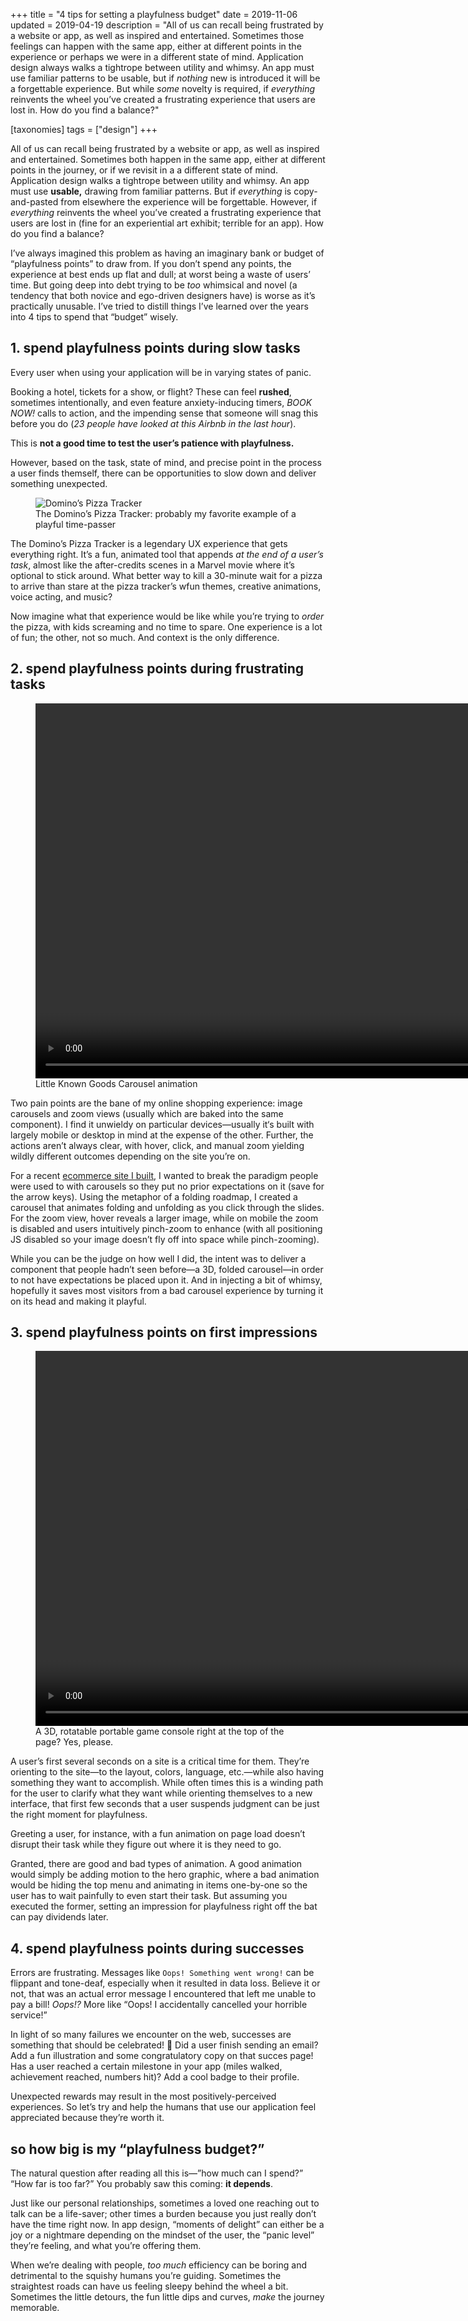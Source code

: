 +++
title = "4 tips for setting a playfulness budget"
date = 2019-11-06
updated = 2019-04-19
description = "All of us can recall being frustrated by a website or app, as well as inspired and entertained. Sometimes those feelings can happen with the same app, either at different points in the experience or perhaps we were in a different state of mind. Application design always walks a tightrope between utility and whimsy. An app must use familiar patterns to be usable, but if <em>nothing</em> new is introduced it will be a forgettable experience. But while <em>some</em> novelty is required, if <em>everything</em> reinvents the wheel you’ve created a frustrating experience that users are lost in. How do you find a balance?"

[taxonomies]
tags = ["design"]
+++

All of us can recall being frustrated by a website or app, as well as inspired and entertained.
Sometimes both happen in the same app, either at different points in the journey, or if we revisit
in a a different state of mind. Application design walks a tightrope between utility and whimsy. An
app must use **usable,** drawing from familiar patterns. But if _everything_ is copy-and-pasted from
elsewhere the experience will be forgettable. However, if _everything_ reinvents the wheel you’ve
created a frustrating experience that users are lost in (fine for an experiential art exhibit;
terrible for an app). How do you find a balance?

I’ve always imagined this problem as having an imaginary bank or budget of “playfulness points” to
draw from. If you don’t spend any points, the experience at best ends up flat and dull; at worst
being a waste of users’ time. But going deep into debt trying to be _too_ whimsical and novel (a
tendency that both novice and ego-driven designers have) is worse as it’s practically unusable. I’ve
tried to distill things I’ve learned over the years into 4 tips to spend that “budget” wisely.

## 1. spend playfulness points during slow tasks

Every user when using your application will be in varying states of panic.

Booking a hotel, tickets for a show, or flight? These can feel **rushed**, sometimes intentionally,
and even feature anxiety-inducing timers, _BOOK NOW!_ calls to action, and the impending sense that
someone will snag this before you do (_23 people have looked at this Airbnb in the last hour_).

This is **not a good time to test the user’s patience with playfulness.**

However, based on the task, state of mind, and precise point in the process a user finds themself,
there can be opportunities to slow down and deliver something unexpected.

<figure>
  <img src="/assets/posts/playfulness-budget/pizza-tracker.jpg" alt="Domino’s Pizza Tracker" />
  <figcaption>The Domino’s Pizza Tracker: probably my favorite example of a playful time-passer</figcaption>
</figure>

The Domino’s Pizza Tracker is a legendary UX experience that gets everything right. It’s a fun,
animated tool that appends _at the end of a user’s task_, almost like the after-credits scenes in a
Marvel movie where it’s optional to stick around. What better way to kill a 30-minute wait for a
pizza to arrive than stare at the pizza tracker’s wfun themes, creative animations, voice acting,
and music?

Now imagine what that experience would be like while you’re trying to _order_ the pizza, with kids
screaming and no time to spare. One experience is a lot of fun; the other, not so much. And context
is the only difference.

## 2. spend playfulness points during frustrating tasks

<figure>
  <video autoplay="true" controls muted loop playsinline width="1376" height="600">
    <source src="/assets/posts/playfulness-budget/little-known-goods-carousel.mp4" type="video/mp4" />
  </video>
  <figcaption>Little Known Goods Carousel animation</figcaption>
</figure>

Two pain points are the bane of my online shopping experience: image carousels and zoom views
(usually which are baked into the same component). I find it unwieldy on particular devices—usually
it‘s built with largely mobile or desktop in mind at the expense of the other. Further, the actions
aren’t always clear, with hover, click, and manual zoom yielding wildly different outcomes depending
on the site you’re on.

For a recent [ecommerce site I built][lkg], I wanted to break the paradigm people were used to with
carousels so they put no prior expectations on it (save for the arrow keys). Using the metaphor of a
folding roadmap, I created a carousel that animates folding and unfolding as you click through the
slides. For the zoom view, hover reveals a larger image, while on mobile the zoom is disabled and
users intuitively pinch-zoom to enhance (with all positioning JS disabled so your image doesn’t fly
off into space while pinch-zooming).

While you can be the judge on how well I did, the intent was to deliver a component that people
hadn’t seen before—a 3D, folded carousel—in order to not have expectations be placed upon it. And in
injecting a bit of whimsy, hopefully it saves most visitors from a bad carousel experience by
turning it on its head and making it playful.

## 3. spend playfulness points on first impressions

<figure>
  <video autoplay="true" controls muted loop playsinline width="1375" height="600">
    <source src="/assets/posts/playfulness-budget/playdate.mp4" type="video/mp4" />
  </video>
  <figcaption>A 3D, rotatable portable game console right at the top of the page? Yes, please.</figcaption>
</figure>

A user’s first several seconds on a site is a critical time for them. They’re orienting to the
site—to the layout, colors, language, etc.—while also having something they want to accomplish.
While often times this is a winding path for the user to clarify what they want while orienting
themselves to a new interface, that first few seconds that a user suspends judgment can be just the
right moment for playfulness.

Greeting a user, for instance, with a fun animation on page load doesn’t disrupt their task while
they figure out where it is they need to go.

Granted, there are good and bad types of animation. A good animation would simply be adding motion
to the hero graphic, where a bad animation would be hiding the top menu and animating in items
one-by-one so the user has to wait painfully to even start their task. But assuming you executed the
former, setting an impression for playfulness right off the bat can pay dividends later.

## 4. spend playfulness points during successes

Errors are frustrating. Messages like `Oops! Something went wrong!` can be flippant and tone-deaf,
especially when it resulted in data loss. Believe it or not, that was an actual error message I
encountered that left me unable to pay a bill! _Oops!?_ More like “Oops! I accidentally cancelled
your horrible service!”

In light of so many failures we encounter on the web, successes are something that should be
celebrated! 🎉 Did a user finish sending an email? Add a fun illustration and some congratulatory
copy on that succes page! Has a user reached a certain milestone in your app (miles walked,
achievement reached, numbers hit)? Add a cool badge to their profile.

Unexpected rewards may result in the most positively-perceived experiences. So let’s try and help
the humans that use our application feel appreciated because they’re worth it.

## so how big is my “playfulness budget?”

The natural question after reading all this is—”how much can I spend?” “How far is too far?” You
probably saw this coming: **it depends**.

Just like our personal relationships, sometimes a loved one reaching out to talk can be a
life-saver; other times a burden because you just really don’t have the time right now. In app
design, “moments of delight” can either be a joy or a nightmare depending on the mindset of the
user, the “panic level” they’re feeling, and what you’re offering them.

When we’re dealing with people, _too much_ efficiency can be boring and detrimental to the squishy
humans you’re guiding. Sometimes the straightest roads can have us feeling sleepy behind the wheel a
bit. Sometimes the little detours, the fun little dips and curves, _make_ the journey memorable.

[lkg]: https://littleknowngoods.com
